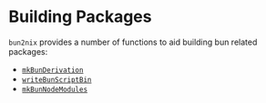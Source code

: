 # Building Packages

`bun2nix` provides a number of functions to aid building bun related packages:

- [`mkBunDerivation`](./functions/mkBunDerivation.md)
- [`writeBunScriptBin`](./functions/writeBunScriptBin.md)
- [`mkBunNodeModules`](./functions/mkBunNodeModules.md)
